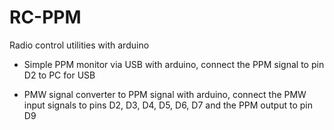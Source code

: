 # RC-PPM

Radio control utilities with arduino

- Simple PPM monitor via USB with arduino,
     connect the PPM signal to pin D2 to PC for USB

- PMW signal converter to PPM signal with arduino, 
     connect the PMW input signals to pins D2, D3, D4, D5, D6, D7 and the PPM output to pin D9

